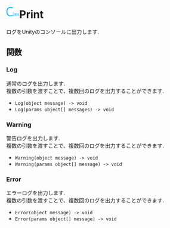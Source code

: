 # <img src="/icons/class.png" width="35px"/>Print
ログをUnityのコンソールに出力します.



## 関数


### Log
通常のログを出力します.  
複数の引数を渡すことで、複数回のログを出力することができます.

- `Log(object message) -> void`
- `Log(params object[] messages) -> void`


### Warning
警告ログを出力します.  
複数の引数を渡すことで、複数回のログを出力することができます.

- `Warning(object message) -> void`
- `Warning(params object[] message) -> void`


### Error
エラーログを出力します.  
複数の引数を渡すことで、複数回のログを出力することができます.

- `Error(object message) -> void`
- `Error(params object[] message) -> void`